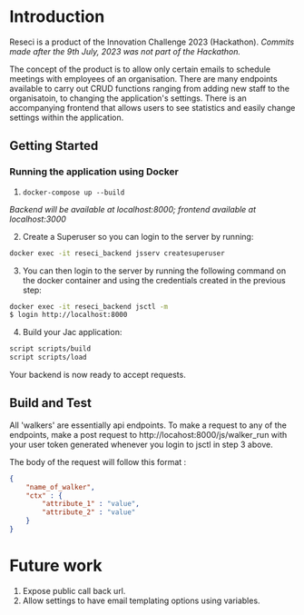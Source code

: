 # Introduction

Reseci is a product of the Innovation Challenge 2023 (Hackathon).
*Commits made after the 9th July, 2023 was not part of the Hackathon.*

The concept of the product is to allow only certain emails to schedule meetings with employees of an organisation. There are many endpoints available to carry out CRUD functions ranging from adding new staff to the organisatoin, to changing the application's settings. There is an accompanying frontend that allows users to see statistics and easily change settings within the application.

## Getting Started

### Running the application using Docker

1. `docker-compose up --build`

*Backend will be available at localhost:8000; frontend available at localhost:3000*

2. Create a Superuser so you can login to the server by running:

```bash
docker exec -it reseci_backend jsserv createsuperuser
```

3. You can then login to the server by running the following command on the docker container and using the credentials created in the previous step:

```bash
docker exec -it reseci_backend jsctl -m
$ login http://localhost:8000
```

4. Build your Jac application:

```bash
script scripts/build
script scripts/load
```

Your backend is now ready to accept requests.

## Build and Test

All 'walkers' are essentially api endpoints. To make a request to any of the endpoints, make a post request to http://locahost:8000/js/walker_run with your user token generated whenever you login to jsctl in step 3 above.

The body of the request will follow this format :

```json
{
    "name_of_walker",
    "ctx" : {
        "attribute_1" : "value",
        "attribute_2" : "value"
    }
}
```

# Future work

1. Expose public call back url.
2. Allow settings to have email templating options using variables.
